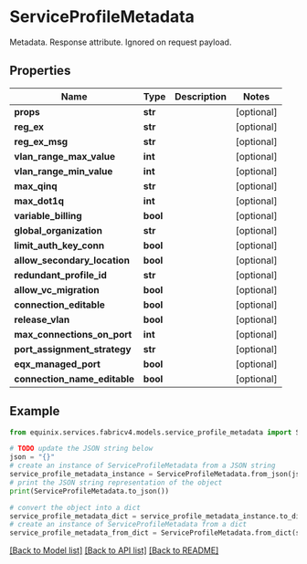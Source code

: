 # ServiceProfileMetadata

Metadata. Response attribute. Ignored on request payload.

## Properties

Name | Type | Description | Notes
------------ | ------------- | ------------- | -------------
**props** | **str** |  | [optional] 
**reg_ex** | **str** |  | [optional] 
**reg_ex_msg** | **str** |  | [optional] 
**vlan_range_max_value** | **int** |  | [optional] 
**vlan_range_min_value** | **int** |  | [optional] 
**max_qinq** | **str** |  | [optional] 
**max_dot1q** | **int** |  | [optional] 
**variable_billing** | **bool** |  | [optional] 
**global_organization** | **str** |  | [optional] 
**limit_auth_key_conn** | **bool** |  | [optional] 
**allow_secondary_location** | **bool** |  | [optional] 
**redundant_profile_id** | **str** |  | [optional] 
**allow_vc_migration** | **bool** |  | [optional] 
**connection_editable** | **bool** |  | [optional] 
**release_vlan** | **bool** |  | [optional] 
**max_connections_on_port** | **int** |  | [optional] 
**port_assignment_strategy** | **str** |  | [optional] 
**eqx_managed_port** | **bool** |  | [optional] 
**connection_name_editable** | **bool** |  | [optional] 

## Example

```python
from equinix.services.fabricv4.models.service_profile_metadata import ServiceProfileMetadata

# TODO update the JSON string below
json = "{}"
# create an instance of ServiceProfileMetadata from a JSON string
service_profile_metadata_instance = ServiceProfileMetadata.from_json(json)
# print the JSON string representation of the object
print(ServiceProfileMetadata.to_json())

# convert the object into a dict
service_profile_metadata_dict = service_profile_metadata_instance.to_dict()
# create an instance of ServiceProfileMetadata from a dict
service_profile_metadata_from_dict = ServiceProfileMetadata.from_dict(service_profile_metadata_dict)
```
[[Back to Model list]](../README.md#documentation-for-models) [[Back to API list]](../README.md#documentation-for-api-endpoints) [[Back to README]](../README.md)


